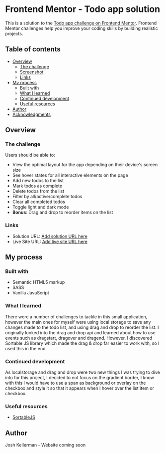 # Frontend Mentor - Todo app solution

This is a solution to the [Todo app challenge on Frontend Mentor](https://www.frontendmentor.io/challenges/todo-app-Su1_KokOW). Frontend Mentor challenges help you improve your coding skills by building realistic projects.

## Table of contents

- [Overview](#overview)
  - [The challenge](#the-challenge)
  - [Screenshot](#screenshot)
  - [Links](#links)
- [My process](#my-process)
  - [Built with](#built-with)
  - [What I learned](#what-i-learned)
  - [Continued development](#continued-development)
  - [Useful resources](#useful-resources)
- [Author](#author)
- [Acknowledgments](#acknowledgments)

## Overview

### The challenge

Users should be able to:

- View the optimal layout for the app depending on their device's screen size
- See hover states for all interactive elements on the page
- Add new todos to the list
- Mark todos as complete
- Delete todos from the list
- Filter by all/active/complete todos
- Clear all completed todos
- Toggle light and dark mode
- **Bonus**: Drag and drop to reorder items on the list

### Links

- Solution URL: [Add solution URL here](https://your-solution-url.com)
- Live Site URL: [Add live site URL here](https://your-live-site-url.com)

## My process

### Built with

- Semantic HTML5 markup
- SASS
- Vanilla JavaScript

### What I learned

There were a number of challenges to tackle in this small application, however the main ones for myself were using local storage to save any changes made to the todo list, and using drag and drop to reorder the list. I originally looked into the drag and drop api and learned about how to use events such as dragstart, dragover and dragend. However, I discovered Sortable JS library which made the drag & drop far easier to work with, so I used this in the end.

### Continued development

As localstorage and drag and drop were two new things I was trying to dive into for this project, I decided to not focus on the gradient border, I know with this I would have to use a span as background or overlay on the checkbox and style it so that it appears when I hover over the list item or checkbox.

### Useful resources

- [SortableJS](https://github.com/SortableJS/Sortable)

## Author

Josh Kellerman - Website coming soon
